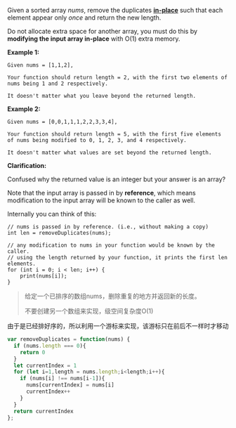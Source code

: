 Given a sorted array *nums*, remove the duplicates [**in-place**](https://en.wikipedia.org/wiki/In-place_algorithm) such that each element appear only *once* and return the new length.

Do not allocate extra space for another array, you must do this by **modifying the input array in-place** with O(1) extra memory.

**Example 1:**

```
Given nums = [1,1,2],

Your function should return length = 2, with the first two elements of nums being 1 and 2 respectively.

It doesn't matter what you leave beyond the returned length.
```

**Example 2:**

```
Given nums = [0,0,1,1,1,2,2,3,3,4],

Your function should return length = 5, with the first five elements of nums being modified to 0, 1, 2, 3, and 4 respectively.

It doesn't matter what values are set beyond the returned length.
```

**Clarification:**

Confused why the returned value is an integer but your answer is an array?

Note that the input array is passed in by **reference**, which means modification to the input array will be known to the caller as well.

Internally you can think of this:

```
// nums is passed in by reference. (i.e., without making a copy)
int len = removeDuplicates(nums);

// any modification to nums in your function would be known by the caller.
// using the length returned by your function, it prints the first len elements.
for (int i = 0; i < len; i++) {
    print(nums[i]);
}
```

> 给定一个已排序的数组nums，删除重复的地方并返回新的长度。
>
> 不要创建另一个数组来实现，级空间复杂度O(1)

由于是已经排好序的，所以利用一个游标来实现，该游标只在前后不一样时才移动

```js
var removeDuplicates = function(nums) {
  if (nums.length === 0){
    return 0
  }
  let currentIndex = 1
  for (let i=1,length = nums.length;i<length;i++){
    if (nums[i] !== nums[i-1]){
      nums[currentIndex] = nums[i]
      currentIndex++
    }
  }
  return currentIndex
};
```

